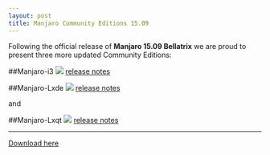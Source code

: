 ```yaml
---
layout: post
title: Manjaro Community Editions 15.09
---
```


Following the official release of **Manjaro 15.09 Bellatrix** we are proud to present three more updated Community Editions:

##Manjaro-i3
<img src="https://manjaro.github.io/images/manjaro-i3-15.09.jpg">
[release notes](https://forum.manjaro.org/index.php?topic=26700.0)

##Manjaro-Lxde
<img src="https://manjaro.github.io/images/manjaro-lxde-15.09.jpg">
[release notes](https://forum.manjaro.org/index.php?topic=26634.0)

and

##Manjaro-Lxqt
<img src="https://manjaro.github.io/images/manjaro-lxqt-15.09.jpg">
[release notes](https://forum.manjaro.org/index.php?topic=26636.0)

----

[Download here](https://sourceforge.net/projects/manjarolinux/files/community/)
